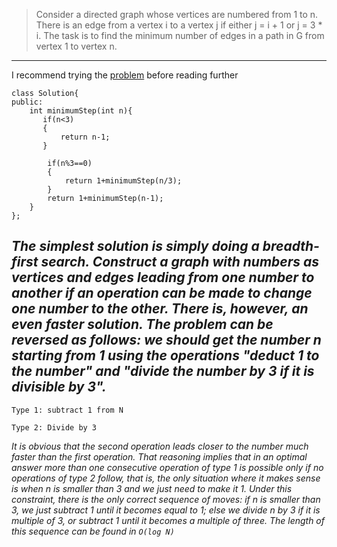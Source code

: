 > Consider a directed graph whose vertices are numbered from 1 to n. There is an edge from a vertex i to a vertex j if either j = i + 1 or j = 3 * i. The task is to find the minimum number of edges in a path in G from vertex 1 to vertex n.
---
I recommend trying the [problem](https://practice.geeksforgeeks.org/problems/shortest-path-from-1-to-n0156/1/?category[]=Graph&category[]=Graph&page=2&query=category[]Graphpage2category[]Graph) before reading further
```
class Solution{   
public:
    int minimumStep(int n){  
       if(n<3) 
       {
           return n-1;
       }
        
        if(n%3==0)
        {
            return 1+minimumStep(n/3);
        }
        return 1+minimumStep(n-1);
    }
};
```

*The simplest solution is simply doing a breadth-first search. Construct a graph with numbers as vertices and edges leading from one number to another if an operation can be made to change one number to the other.
There is, however, an even faster solution. The problem can be reversed as follows: we should get the number n starting from 1 using the operations "deduct 1 to the number" and "divide the number by 3 if it is divisible by 3".*
---
```
Type 1: subtract 1 from N
```
```
Type 2: Divide by 3
```
*It is obvious that the second operation leads closer to the number much faster than the first operation. That reasoning implies that in an optimal answer more than one consecutive operation of type 1 is possible only if no operations of type 2 follow, that is, the only situation where it makes sense is when n is smaller than 3 and we just need to make it 1. Under this constraint, there is the only correct sequence of moves: if n is smaller than 3, we just subtract 1 until it becomes equal to 1; else we divide n by 3 if it is multiple of 3, or subtract 1 until it becomes a multiple of three. The length of this sequence can be found in `O(log N)`*

